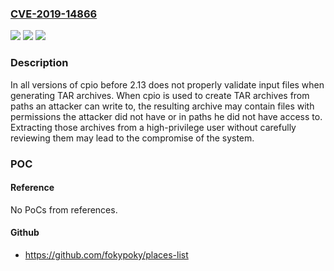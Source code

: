 ### [CVE-2019-14866](https://cve.mitre.org/cgi-bin/cvename.cgi?name=CVE-2019-14866)
![](https://img.shields.io/static/v1?label=Product&message=cpio&color=blue)
![](https://img.shields.io/static/v1?label=Version&message=%3D%20All%20cpio%20versions%20before%202.13%20&color=brighgreen)
![](https://img.shields.io/static/v1?label=Vulnerability&message=CWE-20&color=brighgreen)

### Description

In all versions of cpio before 2.13 does not properly validate input files when generating TAR archives. When cpio is used to create TAR archives from paths an attacker can write to, the resulting archive may contain files with permissions the attacker did not have or in paths he did not have access to. Extracting those archives from a high-privilege user without carefully reviewing them may lead to the compromise of the system.

### POC

#### Reference
No PoCs from references.

#### Github
- https://github.com/fokypoky/places-list

